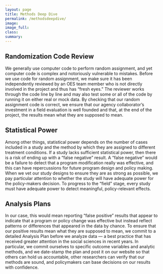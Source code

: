 ```yaml
---
layout: page
title: Methods Deep Dive
permalink: /methodsdeepdive/
image:
image_full: 
class:
summary: 
---
```

## Randomization Code Review

We generally use computer code to perform random assignment, and yet computer code is complex and notoriously vulnerable to mistakes. Before we use code for random assignment, we make sure it has been independently reviewed by an OES team member who is not directly involved in the project and thus has “fresh eyes.” The reviewer works through the code line by line and may also test some or all of the code by running it on either real or mock data. By checking that our random assignment code is correct, we ensure that our agency collaborator’s investment in a field evaluation is well founded and that, at the end of the project, the results mean what they are supposed to mean.

## Statistical Power

Among other things, statistical power depends on the number of cases included in a study and the method by which they are assigned to different treatment conditions. If a study lacks sufficient statistical power, then there is a risk of ending up with a “false negative” result. A “false negative” would be a failure to detect that a program modification really was effective, and this can have repercussions for future program design and policy making. When we vet our study designs to ensure they are as strong as possible, we pay particular attention to whether the study will have adequate power for the policy-makers decision. To progress to the “field” stage, every study must have adequate power to detect meaningful, policy-relevant effects.

## Analysis Plans

In our case, this would mean reporting “false positive” results that appear to indicate that a program or policy change was effective but instead reflect patterns or differences that appeared in the data by chance. To ensure that our positive results mean what they are supposed to mean, we commit to a detailed Analysis Plan before we analyze data — a best practice that has received greater attention in the social sciences in recent years. In particular, we commit ourselves to specific outcome variables and analytic methods, and we date-stamp the plan and post it on our website so that others can hold us accountable, other researchers can verify that our methods are sound, and policymakers can base decisions on our results with confidence.</p>
     
